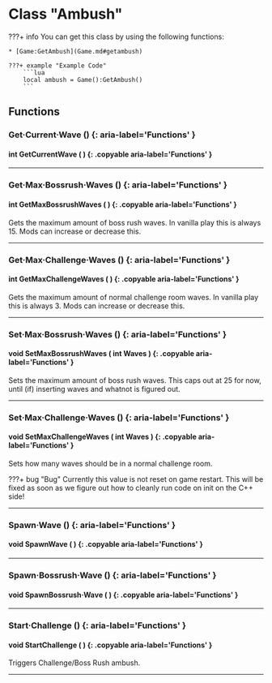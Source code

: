 # Class "Ambush"

???+ info
    You can get this class by using the following functions:

    * [Game:GetAmbush](Game.md#getambush)

    ???+ example "Example Code"
        ```lua
        local ambush = Game():GetAmbush()
        ```
        
## Functions

### Get·Current·Wave () {: aria-label='Functions' }
#### int GetCurrentWave ( ) {: .copyable aria-label='Functions' }

___
### Get·Max·Bossrush·Waves () {: aria-label='Functions' }
#### int GetMaxBossrushWaves ( ) {: .copyable aria-label='Functions' }
Gets the maximum amount of boss rush waves. In vanilla play this is always 15. Mods can increase or decrease this.

___
### Get·Max·Challenge·Waves () {: aria-label='Functions' }
#### int GetMaxChallengeWaves ( ) {: .copyable aria-label='Functions' }
Gets the maximum amount of normal challenge room waves. In vanilla play this is always 3. Mods can increase or decrease this.

___
### Set·Max·Bossrush·Waves () {: aria-label='Functions' }
#### void SetMaxBossrushWaves ( int Waves ) {: .copyable aria-label='Functions' }
Sets the maximum amount of boss rush waves. This caps out at 25 for now, until (if) inserting waves and whatnot is figured out.

___
### Set·Max·Challenge·Waves () {: aria-label='Functions' }
#### void SetMaxChallengeWaves ( int Waves ) {: .copyable aria-label='Functions' }
Sets how many waves should be in a normal challenge room.

???+ bug "Bug"
	Currently this value is not reset on game restart. This will be fixed as soon as we figure out how to cleanly run code on init on the C++ side!
	
___
### Spawn·Wave () {: aria-label='Functions' }
#### void SpawnWave ( ) {: .copyable aria-label='Functions' }

___
### Spawn·Bossrush·Wave () {: aria-label='Functions' }
#### void SpawnBossrush·Wave ( ) {: .copyable aria-label='Functions' }

___
### Start·Challenge () {: aria-label='Functions' }
#### void StartChallenge ( ) {: .copyable aria-label='Functions' }
Triggers Challenge/Boss Rush ambush.

___